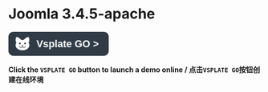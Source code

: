 # Joomla 3.4.5-apache

<a href="https://www.vsplate.com/?docker-compose=https://github.com/vsplate/dcenvs/joomla/3.4.5-apache"><img alt="VSPLATE GO" src="https://raw.githubusercontent.com/vsplate/images/master/vsgo_btn.png" width="200px"></a>

**Click the `VSPLATE GO` button to launch a demo online / 点击`VSPLATE GO`按钮创建在线环境**